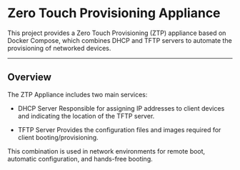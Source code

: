 # Zero Touch Provisioning Appliance

This project provides a Zero Touch Provisioning (ZTP) appliance based on Docker Compose, which combines DHCP and TFTP servers to automate the provisioning of networked devices.

---

## Overview

The ZTP Appliance includes two main services:

- DHCP Server
Responsible for assigning IP addresses to client devices and indicating the location of the TFTP server.

- TFTP Server
Provides the configuration files and images required for client booting/provisioning.

This combination is used in network environments for remote boot, automatic configuration, and hands-free booting.
